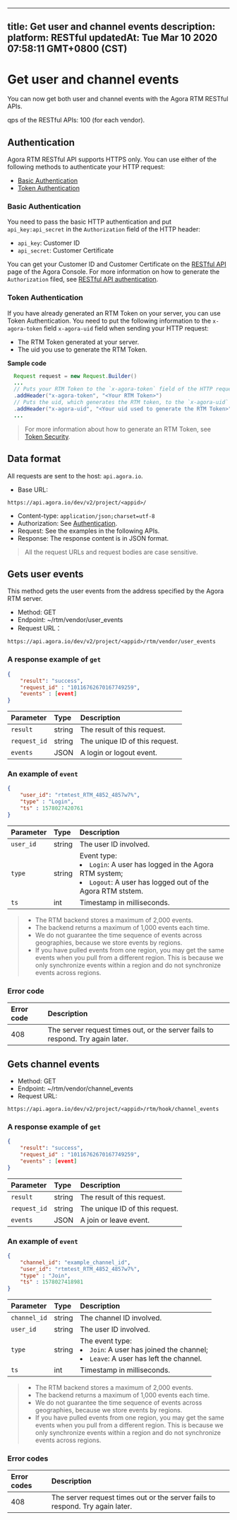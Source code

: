
---
title: Get user and channel events
description: 
platform: RESTful
updatedAt: Tue Mar 10 2020 07:58:11 GMT+0800 (CST)
---
# Get user and channel events
You can now get both user and channel events with the Agora RTM RESTful APIs. 

<div class="alert note">qps of the RESTful APIs: 100 (for each vendor).</div>


## <a name="auth"></a>Authentication

Agora RTM RESTful API supports HTTPS only. You can use either of the following methods to authenticate your HTTP request: 

- [Basic Authentication](#basicauth)
- [Token Authentication](#tokenauth)

### <a name="basicauth"></a>Basic Authentication

You need to pass the basic HTTP authentication and put `api_key:api_secret` in the `Authorization` field of the HTTP header: 

- `api_key`: Customer ID
- `api_secret`: Customer Certificate

You can get your Customer ID and Customer Certificate on the [RESTful API](https://console.agora.io/restful) page of the Agora Console. For more information on how to generate the `Authorization` filed, see [RESTful API authentication](https://docs.agora.io/en/faq/restful_authentication).

### <a name="tokenauth"></a>Token Authentication

If you have already generated an RTM Token on your server, you can use Token Authentication. You need to put the following information to the `x-agora-token` field `x-agora-uid` field when sending your HTTP request: 

- The RTM Token generated at your server. 
- The uid you use to generate the RTM Token. 

**Sample code**

```java
  Request request = new Request.Builder()
  ...
  // Puts your RTM Token to the `x-agora-token` field of the HTTP request. 
  .addHeader("x-agora-token", "<Your RTM Token>")
  // Puts the uid, which generates the RTM token, to the `x-agora-uid` field of the HTTP request.
  .addHeader("x-agora-uid", "<Your uid used to generate the RTM Token>")
  ...
```

> For more information about how to generate an RTM Token, see [Token Security](https://docs.agora.io/en/Real-time-Messaging/rtm_token?platform=All%20Platforms).

## Data format

All requests are sent to the host: `api.agora.io`.

- Base URL: 

```
https://api.agora.io/dev/v2/project/<appid>/
```

- Content-type: `application/json;charset=utf-8`
- Authorization: See [Authentication](#auth). 
- Request: See the examples in the following APIs. 
- Response: The response content is in JSON format. 

> All the request URLs and request bodies are case sensitive. 


## <a name="get"></a>Gets user events

This method gets the user events from the address specified by the Agora RTM server. 

- Method: GET
- Endpoint: ~/rtm/vendor/user_events
- Request URL：

```
https://api.agora.io/dev/v2/project/<appid>/rtm/vendor/user_events
```

### A response example of `get`

```json
{
    "result": "success",
    "request_id" : "10116762670167749259",
    "events" : [event]
}
```

| Parameter    | Type   | Description                    |
| :----------- | :----- | :----------------------------- |
| `result`     | string | The result of this request.    |
| `request_id` | string | The unique ID of this request. |
| `events`     | JSON   | A login or logout event.       |

### An example of `event`

```json
{
    "user_id": "rtmtest_RTM_4852_4857w7%",
    "type" : "Login",
    "ts" : 1578027420761
}
```

| Parameter     | Type   | Description   |
| :------- | :----- | :-------------------- |
| `user_id` | string | The user ID involved.   |
| `type`   | string | Event type: <li><code>Login</code>: A user has logged in the Agora RTM system;</li><li><code>Logout</code>: A user has logged out of the Agora RTM ststem.</li> |
| `ts`  | int    | Timestamp in milliseconds.      |



> - The RTM backend stores a maximum of 2,000 events. 
> - The backend returns a maximum of 1,000 events each time. 
> - We do not guarantee the time sequence of events across geographies, because we store events by regions. 
> - If you have pulled events from one region, you may get the same events when you pull from a different region. This is because we only synchronize events within a region and do not synchronize events across regions. 

### Error code

| Error code | Description                                                  |
| :--------- | :----------------------------------------------------------- |
| 408        | The server request times out, or the server fails to respond. Try again later. |

## Gets channel events

- Method: GET
- Endpoint: ~/rtm/vendor/channel_events
- Request URL:

```
https://api.agora.io/dev/v2/project/<appid>/rtm/hook/channel_events
```


### A response example of `get`

```json
{
    "result": "success",
    "request_id" : "10116762670167749259",
    "events" : [event]
}
```

| Parameter    | Type   | Description                    |
| :----------- | :----- | :----------------------------- |
| `result`     | string | The result of this request.    |
| `request_id` | string | The unique ID of this request. |
| `events`     | JSON   | A join or leave event.         |

### An example of `event`

```json
{
    "channel_id": "example_channel_id",
    "user_id": "rtmtest_RTM_4852_4857w7%",
    "type" : "Join",
    "ts" : 1578027418981
}
```

| Parameter | Type   | Description                                                  |
| :-------- | :----- | :----------------------------------------------------------- |
| `channel_id` | string | The channel ID involved.                                        |
| `user_id` | string | The user ID involved.                                        |
| `type`    | string | The event type: <li><code>Join</code>: A user has joined the channel;</li><li><code>Leave</code>: A user has left the channel. </li> |
| `ts`      | int    | Timestamp in milliseconds.                                   |

> - The RTM backend stores a maximum of 2,000 events. 
> - The backend returns a maximum of 1,000 events each time. 
> - We do not guarantee the time sequence of events across geographies, because we store events by regions. 
> - If you have pulled events from one region, you may get the same events when you pull from a different region. This is because we only synchronize events within a region and do not synchronize events across regions. 


### Error codes

| Error codes | Description                                                  |
| :---------- | :----------------------------------------------------------- |
| 408         | The server request times out or the server fails to respond. Try again later. |
